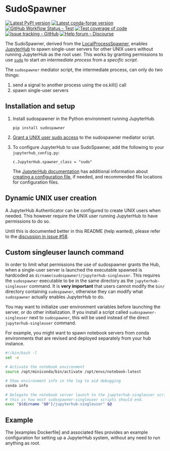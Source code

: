 # SudoSpawner

[![Latest PyPI version](https://img.shields.io/pypi/v/sudospawner?logo=pypi)](https://pypi.python.org/pypi/sudospawner)
[![Latest conda-forge version](https://img.shields.io/conda/vn/conda-forge/sudospawner?logo=conda-forge)](https://anaconda.org/conda-forge/sudospawner)
[![GitHub Workflow Status - Test](https://img.shields.io/github/actions/workflow/status/jupyterhub/sudospawner/test.yaml?logo=github&label=tests)](https://github.com/jupyterhub/sudospawner/actions)
[![Test coverage of code](https://codecov.io/gh/jupyterhub/sudospawner/branch/main/graph/badge.svg)](https://codecov.io/gh/jupyterhub/sudospawner)
[![Issue tracking - GitHub](https://img.shields.io/badge/issue_tracking-github-blue?logo=github)](https://github.com/jupyterhub/sudospawner/issues)
[![Help forum - Discourse](https://img.shields.io/badge/help_forum-discourse-blue?logo=discourse)](https://discourse.jupyter.org/c/jupyterhub)

The SudoSpawner, derived from the [LocalProcessSpawner], enables [JupyterHub] to
spawn single-user servers for other UNIX users without running JupyterHub as the
root user. This works by granting permissions to use [`sudo`] to start _an
intermediate process_ from a _specific script_.

The `sudospawner` mediator script, the intermediate process, can only do two
things:

1. send a signal to another process using the os.kill() call
2. spawn single-user servers

[localprocessspawner]: https://jupyterhub.readthedocs.io/en/5.2.1/reference/api/spawner.html#jupyterhub.spawner.LocalProcessSpawner
[jupyterhub]: https://github.com/jupyterhub/jupyterhub
[`sudo`]: https://www.sudo.ws/

## Installation and setup

1. Install sudospawner in the Python environment running JupyterHub.

   ```shell
   pip install sudospawner
   ```

2. [Grant a UNIX user sudo access] to the sudospawner mediator script.

   <!--
      This documentation fits better in this project but is currently documented
      in JupyterHub's own documentation.
   -->

3. To configure JupyterHub to use SudoSpawner, add the following to your
   `jupyterhub_config.py`:

   ```shell
   c.JupyterHub.spawner_class = "sudo"
   ```

   The [JupyterHub documentation] has additional information about [creating a
   configuration file], if needed, and recommended file locations for
   configuration files.

[jupyterhub documentation]: http://jupyterhub.readthedocs.org/en/latest/index.html
[grant a unix user sudo access]: https://jupyterhub.readthedocs.io/en/stable/howto/configuration/config-sudo.html
[creating a configuration file]: https://jupyterhub.readthedocs.io/en/latest/getting-started/config-basics.html#generate-a-default-config-file

## Dynamic UNIX user creation

A JupyterHub Authenticator can be configured to create UNIX users when needed.
This however require the UNIX user running JupyterHub to have permissions to do
so.

Until this is documented better in this README (help wanted),
please refer to the [discussion in issue #58](https://github.com/jupyterhub/sudospawner/issues/58#issuecomment-894105911).

## Custom singleuser launch command

In order to limit what permissions the use of sudospawner grants the Hub,
when a single-user server is launched
the executable spawned is hardcoded as `dirname(sudospawner)/jupyterhub-singleuser`.
This requires the `sudospawner` executable to be in the same directory as the `jupyterhub-singleuser` command.
It is **very important** that users cannot modify the `bin/` directory containing `sudospawner`,
otherwise they can modify what `sudospawner` actually enables JupyterHub to do.

You may want to initialize user environment variables before launching the server, or do other initialization.
If you install a script called `sudospawner-singleuser` next to `sudospawner`,
this will be used instead of the direct `jupyterhub-singleuser` command.

For example, you might want to spawn notebook servers from conda environments that are revised and deployed separately from your hub instance.

```bash
#!/bin/bash -l
set -e

# Activate the notebook environment
source /opt/miniconda/bin/activate /opt/envs/notebook-latest

# Show environment info in the log to aid debugging
conda info

# Delegate the notebook server launch to the jupyterhub-singleuser script.
# this is how most sudospawner-singleuser scripts should end.
exec "$(dirname "$0")/jupyterhub-singleuser" $@
```

## Example

The [examples Dockerfile] and associated files provides an example configuration
for setting up a JupyterHub system, without any need to run anything as root.

[example dockerfile]: https://github.com/jupyterhub/sudospawner/blob/main/examples/Dockerfile
